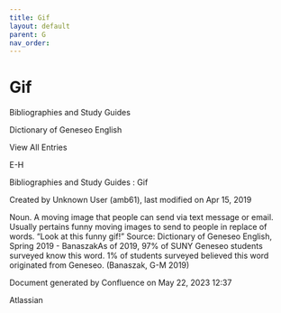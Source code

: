 ```yaml
---
title: Gif
layout: default
parent: G
nav_order:
---
```


# Gif

Bibliographies and Study Guides

Dictionary of Geneseo English

View All Entries

E-H

Bibliographies and Study Guides : Gif

Created by  Unknown User (amb61), last modified on Apr 15, 2019

Noun. A moving image that people can send via text message or email. Usually pertains funny moving images to send to people in replace of words. “Look at this funny gif!” Source: Dictionary of Geneseo English, Spring 2019 - BanaszakAs of 2019, 97% of SUNY Geneseo students surveyed know this word. 1% of students surveyed believed this word originated from Geneseo. (Banaszak, G-M 2019)

Document generated by Confluence on May 22, 2023 12:37

Atlassian
